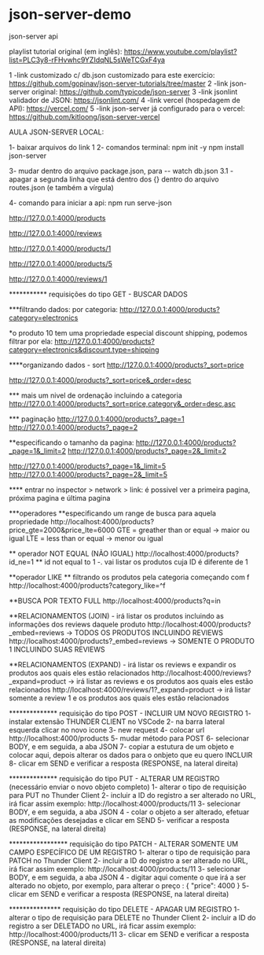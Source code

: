 # json-server-demo
json-server api 

playlist tutorial original (em inglês): https://www.youtube.com/playlist?list=PLC3y8-rFHvwhc9YZIdqNL5sWeTCGxF4ya

1 -link customizado c/ db.json customizado para este exercício: https://github.com/gopinav/json-server-tutorials/tree/master
2 -link json-server original: https://github.com/typicode/json-server
3 -link jsonlint validador de JSON: https://jsonlint.com/
4 -link vercel (hospedagem de API): https://vercel.com/
5 -link json-server já configurado para o vercel: https://github.com/kitloong/json-server-vercel

AULA JSON-SERVER LOCAL:

1- baixar arquivos do link 1
2- comandos terminal:
npm init -y
npm install json-server

3- mudar dentro do arquivo package.json,  para -- watch db.json
3.1 - apagar a segunda linha que está dentro dos {} dentro do arquivo routes.json (e também a vírgula)

4- comando para iniciar a api: npm run serve-json

http://127.0.0.1:4000/products

http://127.0.0.1:4000/reviews

http://127.0.0.1:4000/products/1

http://127.0.0.1:4000/products/5

http://127.0.0.1:4000/reviews/1

*********** requisições do tipo GET - BUSCAR DADOS

***filtrando dados:
por categoria:
http://127.0.0.1:4000/products?category=electronics

*o produto 10 tem uma propriedade especial discount shipping, podemos filtrar por ela:
http://127.0.0.1:4000/products?category=electronics&discount.type=shipping

****organizando dados - sort
http://127.0.0.1:4000/products?_sort=price  

http://127.0.0.1:4000/products?_sort=price&_order=desc

*** mais um nivel de ordenação incluindo a categoria
http://127.0.0.1:4000/products?_sort=price,category&_order=desc,asc

*** paginação
http://127.0.0.1:4000/products?_page=1
http://127.0.0.1:4000/products?_page=2

**especificando o tamanho da pagina:
http://127.0.0.1:4000/products?_page=1&_limit=2
http://127.0.0.1:4000/products?_page=2&_limit=2

http://127.0.0.1:4000/products?_page=1&_limit=5
http://127.0.0.1:4000/products?_page=2&_limit=5

**** entrar no inspector > network > link: é possivel ver a primeira pagina, próxima pagina e última pagina

***operadores
**especificando um range de busca para aquela propriedade
http://localhost:4000/products?price_gte=2000&price_lte=6000
GTE = greather than or equal -> maior ou igual
LTE = less than or equal -> menor ou igual

** operador NOT EQUAL (NÃO IGUAL)
http://localhost:4000/products?id_ne=1
** id not equal to 1 -. vai listar os produtos cuja ID é diferente de 1

**operador LIKE
** filtrando os produtos pela categoria começando com f
http://localhost:4000/products?category_like=^f

**BUSCA POR TEXTO FULL
http://localhost:4000/products?q=in

**RELACIONAMENTOS (JOIN) - irá listar os produtos incluindo as informações dos reviews daquele produto
http://localhost:4000/products?_embed=reviews  -> TODOS OS PRODUTOS INCLUINDO REVIEWS
http://localhost:4000/products?_embed=reviews -> SOMENTE O PRODUTO 1 INCLUINDO SUAS REVIEWS


**RELACIONAMENTOS (EXPAND) - irá listar os reviews e expandir os produtos aos quais eles estão relacionados
http://localhost:4000/reviews?_expand=product  -> irá listar as reviews e os produtos aos quais eles estão relacionados
http://localhost:4000/reviews/1?_expand=product -> irá listar somente a review 1 e os produtos aos quais eles estão relacionados


************** requisição do tipo POST - INCLUIR UM NOVO REGISTRO
1- instalar extensão THUNDER CLIENT no VSCode
2- na barra lateral esquerda clicar no novo icone
3- new request
4- colocar url http://localhost:4000/products
5- mudar método para POST
6- selecionar BODY, e em seguida, a aba JSON
7- copiar a estutura de um objeto e colocar aqui, depois alterar os dados para o onbjeto que eu quero INCLUIR
8- clicar em SEND e verificar a resposta (RESPONSE, na lateral direita)

************** requisição do tipo PUT - ALTERAR UM REGISTRO (necessário enviar o novo objeto completo)
1- alterar o tipo de requisição para PUT no Thunder Client
2- incluir a ID do registro a ser alterado no URL, irá ficar assim exemplo: http://localhost:4000/products/11
3- selecionar BODY, e em seguida, a aba JSON
4 - colar o objeto a ser alterado, efetuar as modificações desejadas e clicar em SEND
5- verificar a resposta (RESPONSE, na lateral direita)


***************** requisição do tipo PATCH - ALTERAR SOMENTE UM CAMPO ESPECÍFICO DE UM REGISTRO
1- alterar o tipo de requisição para PATCH no Thunder Client
2- incluir a ID do registro a ser alterado no URL, irá ficar assim exemplo: http://localhost:4000/products/11
3- selecionar BODY, e em seguida, a aba JSON
4 - digitar aqui comente o que irá a ser alterado no objeto, por exemplo, para alterar o preço : { "price": 4000 }
5- clicar em SEND e verificar a resposta (RESPONSE, na lateral direita)

*************** requisição do tipo DELETE - APAGAR UM REGISTRO
1- alterar o tipo de requisição para DELETE no Thunder Client
2- incluir a ID do registro a ser DELETADO no URL, irá ficar assim exemplo: http://localhost:4000/products/11
3- clicar em SEND e verificar a resposta (RESPONSE, na lateral direita)
